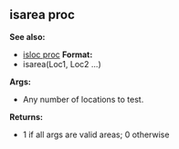 ## isarea proc
**See also:**
*   [isloc proc](/ref/proc/isloc.md) <!-- -->
**Format:**
*   isarea(Loc1, Loc2 \...)
<!-- -->
**Args:**
*   Any number of locations to test.
<!-- -->
**Returns:**
*   1 if all args are valid areas; 0 otherwise